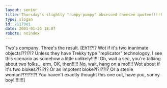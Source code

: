 ```yaml
---
layout: senior
title: Thursday's slightly "rumpy-pumpy" obsessed cheesee quotee!!!!!
type: slogan
id: 2117901
date: 2001-01-25 18:07
robots: noindex
---
```

Two's company. Three's the result. [Eh?!?!? Wot if it's two inanimate objects!??!?!? Unless they have Trekky type "replicator" technologoy, I see this scenario as somehow a little unlikely!!!!!! Oh, wait a sec, you're talking about two folks... erm, OK, then!!!!! No, wait, hang on a mo!!!! Wot about if it's two blokes?!?!?!? Or an impotent bloke?!?!??!? Or a sterile woman?!?!??!?! You haven't exactly thought this one out, have you, sonny boy!!!!!!!!]